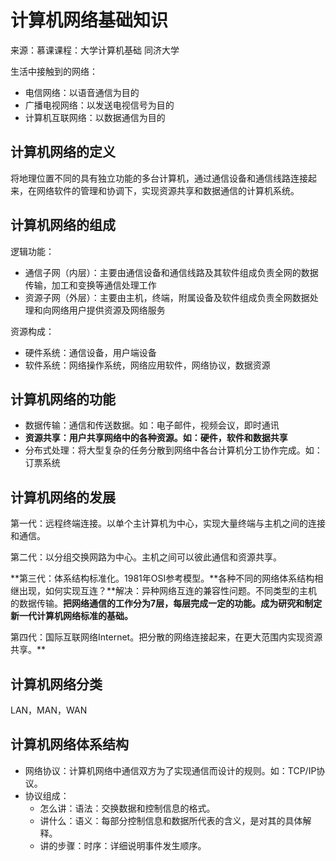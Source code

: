 # 计算机网络基础知识

来源：慕课课程：大学计算机基础 同济大学

生活中接触到的网络：

- 电信网络：以语音通信为目的
- 广播电视网络：以发送电视信号为目的
- 计算机互联网络：以数据通信为目的



## 计算机网络的定义

将地理位置不同的具有独立功能的多台计算机，通过通信设备和通信线路连接起来，在网络软件的管理和协调下，实现资源共享和数据通信的计算机系统。

## 计算机网络的组成

逻辑功能：

- 通信子网（内层）：主要由通信设备和通信线路及其软件组成负责全网的数据传输，加工和变换等通信处理工作
- 资源子网（外层）：主要由主机，终端，附属设备及软件组成负责全网数据处理和向网络用户提供资源及网络服务

资源构成：

- 硬件系统：通信设备，用户端设备
- 软件系统：网络操作系统，网络应用软件，网络协议，数据资源

## 计算机网络的功能

- 数据传输：通信和传送数据。如：电子邮件，视频会议，即时通讯
- **资源共享：用户共享网络中的各种资源。如：硬件，软件和数据共享**
- 分布式处理：将大型复杂的任务分散到网络中各台计算机分工协作完成。如：订票系统

## 计算机网络的发展

第一代：远程终端连接。以单个主计算机为中心，实现大量终端与主机之间的连接和通信。

第二代：以分组交换网路为中心。主机之间可以彼此通信和资源共享。

**第三代：体系结构标准化。1981年OSI参考模型。**各种不同的网络体系结构相继出现，如何实现互连？**解决：异种网络互连的兼容性问题。不同类型的主机的数据传输。****把网络通信的工作分为7层，每层完成一定的功能**。成为研究和制定新一代计算机网络标准的基础。**

第四代：国际互联网络Internet。把分散的网络连接起来，在更大范围内实现资源共享。**

## 计算机网络分类

LAN，MAN，WAN

## 计算机网络体系结构

- 网络协议：计算机网络中通信双方为了实现通信而设计的规则。如：TCP/IP协议。
- 协议组成：
  - 怎么讲：语法：交换数据和控制信息的格式。
  - 讲什么：语义：每部分控制信息和数据所代表的含义，是对其的具体解释。
  - 讲的步骤：时序：详细说明事件发生顺序。